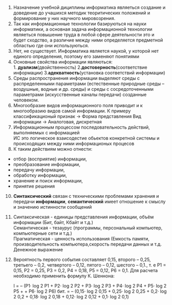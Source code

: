 1. Назначение учебной дициплины информатика являеться создание и доведение до учашихся  методик теоритических положений и формирование у них научного мировозрения.
2. Так как информационные технологии базируються на науки информатики, а основная задача информационной технологии являеться повышение труда в любой сфере деятельности это и будет сходство, а различие между ними определяется предметной областью где они используються.  
3. Нет, не существует. Информатика является наукой, у которой нет единого определения, поэтому его заменяют понятиями
4. Основные свойства информации являються:  
	   1. **дуализм**(двойственность)
	2.**достоверность**(соответствие информации) 
	3.**адекватность**(установка соответствий информации)
5. Cреды распространения информации выделяют среды с распределенными параметрами (естественные природные среды – воздушные, водные и др. среды) и среды с сосредоточенными параметрами (искусственные каналы передачи) созданные человеком. 
6. Многообразие видов информационного поля приводит и к многообразию видов самой информации. 
К примеру
	классификационый признак  -> Форма представления
	Вид информации -> Аналоговая, дискретная
7.  Информационным процессом  последовательность действий, выполняемых с информацией  
ИС это логическое взаисодестие обьектов конкретной системы и происходящих  между ними информационых процесов
8. К таким действиям можно отнести:
-   отбор (восприятие) информации,
-   преобразование информации,
-   передачу информации,
-   обработку информации,
-   хранение и поиск информации,
-   принятие решения
10. **Синтаксический** связан с техническими проблемами хранения и передачи **информации**, **семантический** имеет отношение к смыслу и значению истинности сообщений
11.  Синтаксическая - единицы представления информации, объём информации (Бит, байт, Кбайт и т.д.)  
Семантическая - тезаурус (программы, персональный компьютер, компьютерные сети и т.д.)  
Прагматическая - ценность использования (Емкость памяти, производительность компьютера,скорость передачи данных и т.д. Денежное выражение


12.
	Вероятность первого события составляет 0,15, второго – 0,25, третьего – 0,2, четвертого – 0,12, пятого – 0,12, шестого – 0,1., т. е P1 = 0,15, P2 = 0,25, P3 = 0,2, P4 = 0,18, P5 = 0,12, P6 = 0,1. Для расчета необходимо применить формулу К. Шеннона:

	I = – (P1· log 2 P1 + P2· log 2 P2 + P3· log 2 P3 + P4· log 2 P4 + P5· log 2 P5 + + P6· log 2 P6) бит. = – (0,15· log 2 0,15 + 0,25· log 2 0,25 + 0,2· log 2 0,2 + 0,18· log 2 0,18 + 0,12· log 2 0,12 + 0,1· log 2 0,1)
